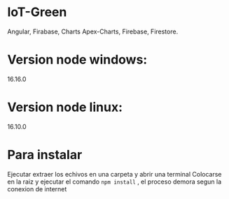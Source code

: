 # IoT-Green
Angular, Firabase, Charts
 Apex-Charts, Firebase, Firestore.

# Version node windows: 
 16.16.0
# Version node linux: 
 16.10.0

# Para instalar 
 Ejecutar extraer los echivos en una carpeta y abrir una terminal
 Colocarse en la raiz y ejecutar el comando ``npm install`` , el proceso demora segun la conexion de internet
